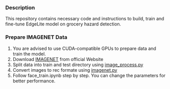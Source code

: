 ### Description
 This repository contains necessary code and instructions to build, train and fine-tune EdgeLite model on grocery hazard detection.

### Prepare IMAGENET Data
1. You are advised to use CUDA-compatible GPUs to prepare data and train the model.
2. Download [IMAGENET](http://www.image-net.org/) from official Website
3. Split data into train and test directory using [image_process.py](https://github.com/sarwarmurshed/supermarket_hazard_detection/blob/master/edgeLite/image_process.py)
4. Convert images to rec formate using [imagenet.py](https://github.com/sarwarmurshed/supermarket_hazard_detection/blob/master/edgeLite/imagenet.py)
5. Follow face_train.ipynb step by step. You can change the parameters for better performance.
